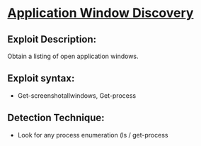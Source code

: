 # [Application Window Discovery]()

## Exploit Description: 
Obtain a listing of open application windows.

## Exploit syntax:
* Get-screenshotallwindows, Get-process


## Detection Technique:
* Look for any process enumeration (ls / get-process